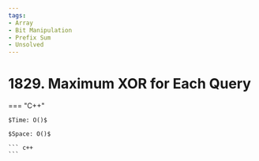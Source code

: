 ```yaml
---
tags:
- Array
- Bit Manipulation
- Prefix Sum
- Unsolved
---
```



# 1829. Maximum XOR for Each Query

=== "C++"

    $Time: O()$

    $Space: O()$

    ``` c++
    ```